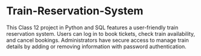 # Train-Reservation-System
This Class 12 project in Python and SQL features a user-friendly train reservation system. Users can log in to book tickets, check train availability, and cancel bookings. Administrators have secure access to manage train details by adding or removing information with password authentication.
